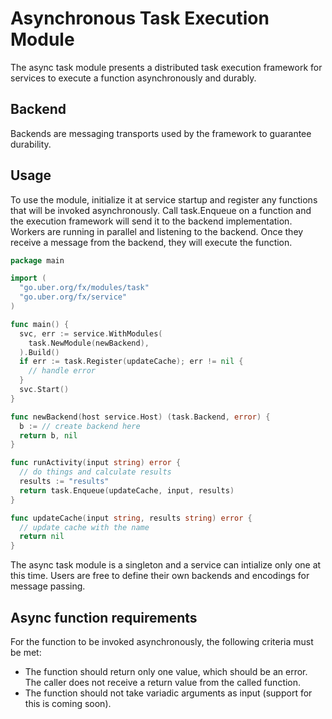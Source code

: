 # Asynchronous Task Execution Module

The async task module presents a distributed task execution framework
for services to execute a function asynchronously and durably.

## Backend
Backends are messaging transports used by the framework to guarantee durability.

## Usage
To use the module, initialize it at service startup and register any functions
that will be invoked asynchronously. Call task.Enqueue on a function and the
execution framework will send it to the backend implementation. Workers are
running in parallel and listening to the backend. Once they receive a message
from the backend, they will execute the function.

```go
package main

import (
  "go.uber.org/fx/modules/task"
  "go.uber.org/fx/service"
)

func main() {
  svc, err := service.WithModules(
    task.NewModule(newBackend),
  ).Build()
  if err := task.Register(updateCache); err != nil {
    // handle error
  }
  svc.Start()
}

func newBackend(host service.Host) (task.Backend, error) {
  b := // create backend here
  return b, nil
}

func runActivity(input string) error {
  // do things and calculate results
  results := "results"
  return task.Enqueue(updateCache, input, results)
}

func updateCache(input string, results string) error {
  // update cache with the name
  return nil
}
```

The async task module is a singleton and a service can intialize only one at this time.
Users are free to define their own backends and encodings for message passing.

## Async function requirements

For the function to be invoked asynchronously, the following criteria must be met:
* The function should return only one value, which should be an error. The caller does not receive a
return value from the called function.
* The function should not take variadic arguments as input (support for this is coming soon).